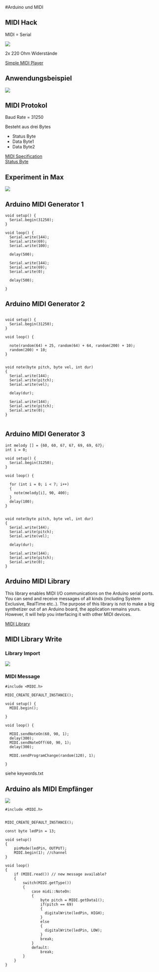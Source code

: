 #Arduino und MIDI

## MIDI Hack

MIDI = Serial

![](K1/MIDI_bb.png)

2x 220 Ohm Widerstände

[Simple MIDI Player](https://www.arduino.cc/en/tutorial/midi)


## Anwendungsbeispiel

![](K1/MIDI.png)



## MIDI Protokol

Baud Rate = 31250

Besteht aus drei Bytes

- Status Byte
- Data Byte1
- Data Byte2 

[MIDI Specification](https://www.midi.org/)  
[Status Byte](https://www.midi.org/specifications-old/item/table-2-expanded-messages-list-status-bytes)

## Experiment in Max

![](K1/max_experiment.png)

## Arduino MIDI Generator 1

```
void setup() {
  Serial.begin(31250);
}

void loop() {
  Serial.write(144);
  Serial.write(69);
  Serial.write(100);

  delay(500);

  Serial.write(144);
  Serial.write(69);
  Serial.write(0);

  delay(500);

}
```


## Arduino MIDI Generator 2

```

void setup() {
  Serial.begin(31250);
}

void loop() {

  note(random(64) + 25, random(64) + 64, random(200) + 10);
  random(200) + 10;
}


void note(byte pitch, byte vel, int dur)
{
  Serial.write(144);
  Serial.write(pitch);
  Serial.write(vel);

  delay(dur);

  Serial.write(144);
  Serial.write(pitch);
  Serial.write(0);
}


```

## Arduino MIDI Generator 3

```
int melody [] = {60, 60, 67, 67, 69, 69, 67};
int i = 0;

void setup() {
  Serial.begin(31250);
}

void loop() {

  for (int i = 0; i < 7; i++)
  {
    note(melody[i], 90, 400);
  }
  delay(100);
}


void note(byte pitch, byte vel, int dur)
{
  Serial.write(144);
  Serial.write(pitch);
  Serial.write(vel);

  delay(dur);

  Serial.write(144);
  Serial.write(pitch);
  Serial.write(0);
}
```


## Arduino MIDI Library 

This library enables MIDI I/O communications on the Arduino serial ports. You can send and receive messages of all kinds (including System Exclusive, RealTime etc..). The purpose of this library is not to make a big synthetizer out of an Arduino board, the application remains yours. However, it will help you interfacing it with other MIDI devices.

[MIDI Library](K1/https://github.com/FortySevenEffects/arduino_midi_library/releases/tag/4.3.1)


## MIDI Library Write

### Library Import

![](K1/library.png)

### MIDI Message


```
#include <MIDI.h>

MIDI_CREATE_DEFAULT_INSTANCE();

void setup() {
  MIDI.begin();

}

void loop() {

  MIDI.sendNoteOn(60, 90, 1);
  delay(300);
  MIDI.sendNoteOff(60, 90, 1);
  delay(300);

  MIDI.sendProgramChange(random(120), 1);
  
}
```

siehe keywords.txt

## Arduino als MIDI Empfänger

![](K1/receiver.png)

```
#include <MIDI.h>


MIDI_CREATE_DEFAULT_INSTANCE();

const byte ledPin = 13;

void setup()
{
    pinMode(ledPin, OUTPUT);
    MIDI.begin(1); //channel                    
}

void loop()
{
    if (MIDI.read()) // new message available?
    {
        switch(MIDI.getType())     
        {
            case midi::NoteOn:       
            {
                byte pitch = MIDI.getData1();
                if(pitch == 69)
                {
                  digitalWrite(ledPin, HIGH);
                }
                else
                {
                  digitalWrite(ledPin, LOW);
                }
                break;
            }
            default:
                break;
        }
    }
}
```